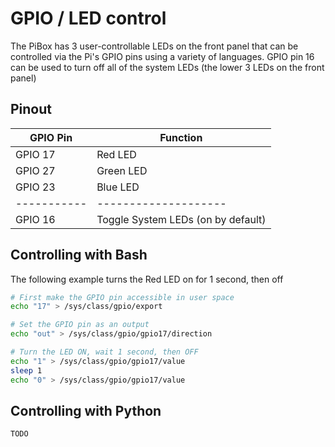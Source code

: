 # GPIO / LED control

The PiBox has 3 user-controllable LEDs on the front panel that can be controlled via the Pi's GPIO pins using a variety of languages. GPIO pin 16 can be used to turn off all of the system LEDs (the lower 3 LEDs on the front panel)

## Pinout

| GPIO Pin    | Function                           |
| ----------- | ---------------------------------- |
| GPIO 17     | Red LED                            |
| GPIO 27     | Green LED                          |
| GPIO 23     | Blue LED                           |
| ----------- | --------------------               |
| GPIO 16     | Toggle System LEDs (on by default) |

## Controlling with Bash

The following example turns the Red LED on for 1 second, then off

```bash
# First make the GPIO pin accessible in user space
echo "17" > /sys/class/gpio/export

# Set the GPIO pin as an output
echo "out" > /sys/class/gpio/gpio17/direction

# Turn the LED ON, wait 1 second, then OFF
echo "1" > /sys/class/gpio/gpio17/value
sleep 1
echo "0" > /sys/class/gpio/gpio17/value
```

## Controlling with Python

    TODO
